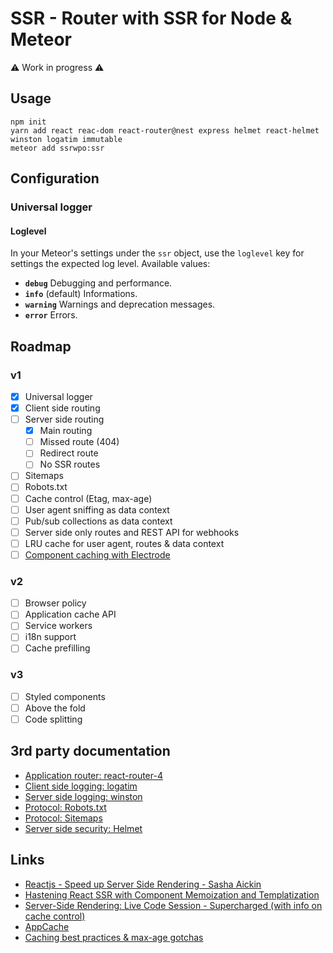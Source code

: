 # SSR - Router with SSR for Node & Meteor

:warning: Work in progress :warning:

## Usage
```
npm init
yarn add react reac-dom react-router@nest express helmet react-helmet winston logatim immutable
meteor add ssrwpo:ssr
```

## Configuration
### Universal logger
#### Loglevel
In your Meteor's settings under the `ssr` object, use the `loglevel` key for
settings the expected log level. Available values:

* **`debug`** Debugging and performance.
* **`info`** (default) Informations.
* **`warning`** Warnings and deprecation messages.
* **`error`** Errors.

## Roadmap
### v1
- [X] Universal logger
- [X] Client side routing
- [ ] Server side routing
  - [X] Main routing
  - [ ] Missed route (404)
  - [ ] Redirect route
  - [ ] No SSR routes
- [ ] Sitemaps
- [ ] Robots.txt
- [ ] Cache control (Etag, max-age)
- [ ] User agent sniffing as data context
- [ ] Pub/sub collections as data context
- [ ] Server side only routes and REST API for webhooks
- [ ] LRU cache for user agent, routes & data context
- [ ] [Component caching with Electrode](https://github.com/electrode-io/electrode-react-ssr-caching)

### v2
- [ ] Browser policy
- [ ] Application cache API
- [ ] Service workers
- [ ] i18n support
- [ ] Cache prefilling

### v3
- [ ] Styled components
- [ ] Above the fold
- [ ] Code splitting

## 3rd party documentation
- [Application router: react-router-4](https://react-router.now.sh)
- [Client side logging: logatim](https://github.com/sospedra/logatim)
- [Server side logging: winston](https://github.com/winstonjs/winston)
- [Protocol: Robots.txt](http://www.robotstxt.org/)
- [Protocol: Sitemaps](https://www.sitemaps.org/)
- [Server side security: Helmet](https://github.com/helmetjs/helmet)

## Links
- [Reactjs - Speed up Server Side Rendering - Sasha Aickin](https://www.youtube.com/watch?v=PnpfGy7q96U)
- [Hastening React SSR with Component Memoization and Templatization](https://www.youtube.com/watch?v=sn-C_DKLKPE)
- [Server-Side Rendering: Live Code Session - Supercharged (with info on cache control)](https://www.youtube.com/watch?v=8LM4p7l9YMY)
- [AppCache](https://developer.mozilla.org/en-US/docs/Web/HTML/Using_the_application_cache#Browser_compatibility)
- [Caching best practices & max-age gotchas](https://jakearchibald.com/2016/caching-best-practices/)
